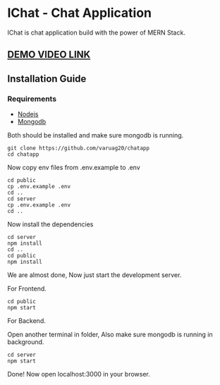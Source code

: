 # IChat - Chat Application 
IChat is chat application build with the power of MERN Stack.

## [DEMO VIDEO LINK](https://drive.google.com/file/d/1_DpfMpiK8j3sWCmm017vNbdraIFrpqXf/view?usp=sharing)

## Installation Guide

### Requirements
- [Nodejs](https://nodejs.org/en/download)
- [Mongodb](https://www.mongodb.com/docs/manual/administration/install-community/)

Both should be installed and make sure mongodb is running.

```shell
git clone https://github.com/varuag20/chatapp
cd chatapp
```
Now copy env files from .env.example to .env
```shell
cd public
cp .env.example .env
cd ..
cd server
cp .env.example .env
cd ..
```

Now install the dependencies
```shell
cd server
npm install
cd ..
cd public
npm install
```
We are almost done, Now just start the development server.

For Frontend.
```shell
cd public
npm start
```
For Backend.

Open another terminal in folder, Also make sure mongodb is running in background.
```shell
cd server
npm start
```

Done! Now open localhost:3000 in your browser.
